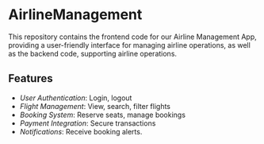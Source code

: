 # AirlineManagement
This repository contains the frontend code for our Airline Management App, providing a user-friendly interface for managing airline operations, as well as the backend code, supporting airline operations.

## Features

- *User Authentication*: Login, logout
- *Flight Management*: View, search, filter flights
- *Booking System*: Reserve seats, manage bookings
- *Payment Integration*: Secure transactions
- *Notifications*: Receive booking alerts.
